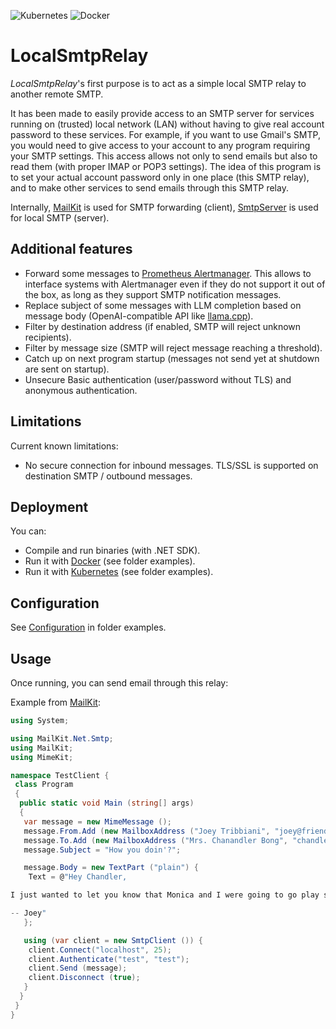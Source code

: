 ![Kubernetes](https://img.shields.io/badge/kubernetes-%23326ce5.svg?style=for-the-badge&logo=kubernetes&logoColor=white) ![Docker](https://img.shields.io/badge/docker-%230db7ed.svg?style=for-the-badge&logo=docker&logoColor=white)

# LocalSmtpRelay

*LocalSmtpRelay*'s first purpose is to act as a simple local SMTP relay to another remote SMTP.

It has been made to easily provide access to an SMTP server for services running on (trusted) local network (LAN) without having to give real account password to these services. For example, if you want to use Gmail's SMTP, you would need to give access to your account to any program requiring your SMTP settings. This access allows not only to send emails but also to read them (with proper IMAP or POP3 settings). The idea of this program is to set your actual account password only in one place (this SMTP relay), and to make other services to send emails through this SMTP relay.

Internally, [MailKit](https://github.com/jstedfast/MailKit) is used for SMTP forwarding (client), [SmtpServer](https://github.com/cosullivan/SmtpServer) is used for local SMTP (server).

## Additional features

- Forward some messages to [Prometheus Alertmanager](https://github.com/prometheus/alertmanager). This allows to interface systems with Alertmanager even if they do not support it out of the box, as long as they support SMTP notification messages.
- Replace subject of some messages with LLM completion based on message body (OpenAI-compatible API like [llama.cpp](https://github.com/ggerganov/llama.cpp/tree/master)).
- Filter by destination address (if enabled, SMTP will reject unknown recipients).
- Filter by message size (SMTP will reject message reaching a threshold).
- Catch up on next program startup (messages not send yet at shutdown are sent on startup).
- Unsecure Basic authentication (user/password without TLS) and anonymous authentication.

## Limitations

Current known limitations:

- No secure connection for inbound messages. TLS/SSL is supported on destination SMTP / outbound messages.

## Deployment

You can:

- Compile and run binaries (with .NET SDK).
- Run it with [Docker](examples/docker/) (see folder examples).
- Run it with [Kubernetes](examples/kubernetes/) (see folder examples).

## Configuration

See [Configuration](examples/configuration/README.md) in folder examples.

## Usage

Once running, you can send email through this relay:

Example from [MailKit](https://github.com/jstedfast/MailKit):

```csharp
using System;

using MailKit.Net.Smtp;
using MailKit;
using MimeKit;

namespace TestClient {
 class Program
 {
  public static void Main (string[] args)
  {
   var message = new MimeMessage ();
   message.From.Add (new MailboxAddress ("Joey Tribbiani", "joey@friends.com"));
   message.To.Add (new MailboxAddress ("Mrs. Chanandler Bong", "chandler@friends.com"));
   message.Subject = "How you doin'?";

   message.Body = new TextPart ("plain") {
    Text = @"Hey Chandler,

I just wanted to let you know that Monica and I were going to go play some paintball, you in?

-- Joey"
   };

   using (var client = new SmtpClient ()) {
    client.Connect("localhost", 25);
    client.Authenticate("test", "test");
    client.Send (message);
    client.Disconnect (true);
   }
  }
 }
}
```
